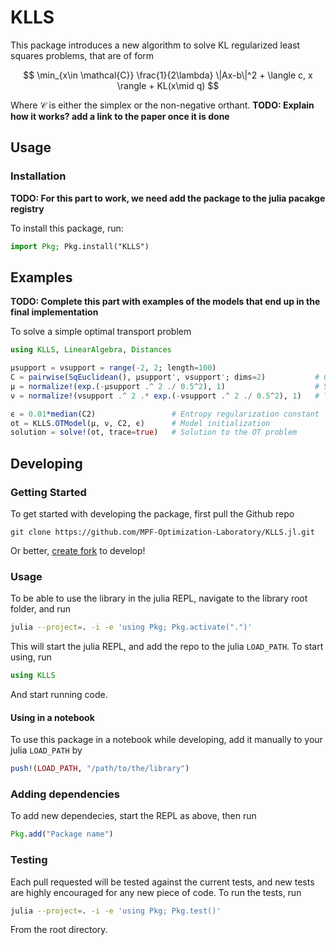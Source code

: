 # KLLS

This package introduces a new algorithm to solve KL regularized least squares problems, that are of form

$$ \min_{x\in \mathcal{C}} \frac{1}{2\lambda} \|Ax-b\|^2 + \langle c, x \rangle + KL(x\mid q) $$

Where $\mathcal{C}$ is either the simplex or the non-negative orthant. **TODO: Explain how it works? add a link to the paper once it is done**

## Usage

### Installation

**TODO: For this part to work, we need add the package to the julia pacakge registry**

To install this package, run:

```julia
import Pkg; Pkg.install("KLLS")
```

## Examples

**TODO: Complete this part with examples of the models that end up in the final implementation**

To solve a simple optimal transport problem

```julia
using KLLS, LinearAlgebra, Distances

μsupport = νsupport = range(-2, 2; length=100)
C = pairwise(SqEuclidean(), μsupport', νsupport'; dims=2)           # Cost matrix
μ = normalize!(exp.(-μsupport .^ 2 ./ 0.5^2), 1)                    # Start distribution
ν = normalize!(νsupport .^ 2 .* exp.(-νsupport .^ 2 ./ 0.5^2), 1)   # Target distribution

ϵ = 0.01*median(C2)                 # Entropy regularization constant
ot = KLLS.OTModel(μ, ν, C2, ϵ)      # Model initialization
solution = solve!(ot, trace=true)   # Solution to the OT problem          
```

## Developing

### Getting Started

To get started with developing the package, first pull the Github repo

```shell
git clone https://github.com/MPF-Optimization-Laboratory/KLLS.jl.git
```

Or better, [create fork](https://docs.github.com/en/pull-requests/collaborating-with-pull-requests/working-with-forks/fork-a-repo) to develop!

### Usage

To be able to use the library in the julia REPL, navigate to the library root folder, and run

```bash
julia --project=. -i -e 'using Pkg; Pkg.activate(".")'
```

This will start the julia REPL, and add the repo to the julia `LOAD_PATH`. To start using, run

```julia
using KLLS
```

And start running code.

#### Using in a notebook

To use this package in a notebook while developing, add it manually to your julia `LOAD_PATH` by
```julia
push!(LOAD_PATH, "/path/to/the/library")
```

### Adding dependencies

To add new dependecies, start the REPL as above, then run

```julia
Pkg.add("Package name")
```

### Testing

Each pull requested will be tested against the current tests, and new tests are highly encouraged for any new piece of code. To run the tests, run

```bash
julia --project=. -i -e 'using Pkg; Pkg.test()'
```

From the root directory.
